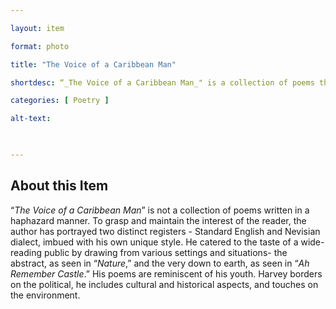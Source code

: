 ```yaml
--- 

layout: item 

format: photo 

title: "The Voice of a Caribbean Man"

shortdesc: “_The Voice of a Caribbean Man_" is a collection of poems that seamlessly blends Standard English and Nevisian dialect, exploring a range of topics from nostalgia to politics and culture."

categories: [ Poetry ] 

alt-text:  


 
--- 
```


## About this Item 

“_The Voice of a Caribbean Man_” is not a collection of poems written in a haphazard manner. To grasp and maintain the interest of the reader, the author has portrayed two distinct registers - Standard English and Nevisian dialect, imbued with his own unique style. He catered to the taste of a wide-reading public by drawing from various settings and situations- the abstract, as seen in “_Nature_,” and the very down to earth, as seen in “_Ah Remember Castle_.” His poems are reminiscent of his youth. Harvey borders on the political, he includes cultural and historical aspects, and touches on the environment. 
